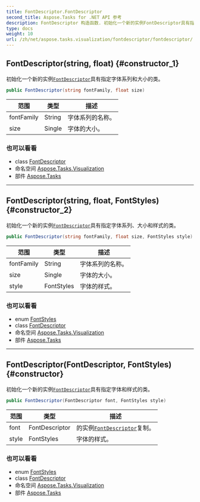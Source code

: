 ```yaml
---
title: FontDescriptor.FontDescriptor
second_title: Aspose.Tasks for .NET API 参考
description: FontDescriptor 构造函数. 初始化一个新的实例FontDescriptor具有指定字体系列和大小的类
type: docs
weight: 10
url: /zh/net/aspose.tasks.visualization/fontdescriptor/fontdescriptor/
---
```

## FontDescriptor(string, float) {#constructor_1}

初始化一个新的实例[`FontDescriptor`](../)具有指定字体系列和大小的类。

```csharp
public FontDescriptor(string fontFamily, float size)
```

| 范围 | 类型 | 描述 |
| --- | --- | --- |
| fontFamily | String | 字体系列的名称。 |
| size | Single | 字体的大小。 |

### 也可以看看

* class [FontDescriptor](../)
* 命名空间 [Aspose.Tasks.Visualization](../../fontdescriptor/)
* 部件 [Aspose.Tasks](../../../)

---

## FontDescriptor(string, float, FontStyles) {#constructor_2}

初始化一个新的实例[`FontDescriptor`](../)具有指定字体系列、大小和样式的类。

```csharp
public FontDescriptor(string fontFamily, float size, FontStyles style)
```

| 范围 | 类型 | 描述 |
| --- | --- | --- |
| fontFamily | String | 字体系列的名称。 |
| size | Single | 字体的大小。 |
| style | FontStyles | 字体的样式。 |

### 也可以看看

* enum [FontStyles](../../fontstyles/)
* class [FontDescriptor](../)
* 命名空间 [Aspose.Tasks.Visualization](../../fontdescriptor/)
* 部件 [Aspose.Tasks](../../../)

---

## FontDescriptor(FontDescriptor, FontStyles) {#constructor}

初始化一个新的实例[`FontDescriptor`](../)具有指定字体和样式的类。

```csharp
public FontDescriptor(FontDescriptor font, FontStyles style)
```

| 范围 | 类型 | 描述 |
| --- | --- | --- |
| font | FontDescriptor | 的实例[`FontDescriptor`](../)复制。 |
| style | FontStyles | 字体的样式。 |

### 也可以看看

* enum [FontStyles](../../fontstyles/)
* class [FontDescriptor](../)
* 命名空间 [Aspose.Tasks.Visualization](../../fontdescriptor/)
* 部件 [Aspose.Tasks](../../../)


